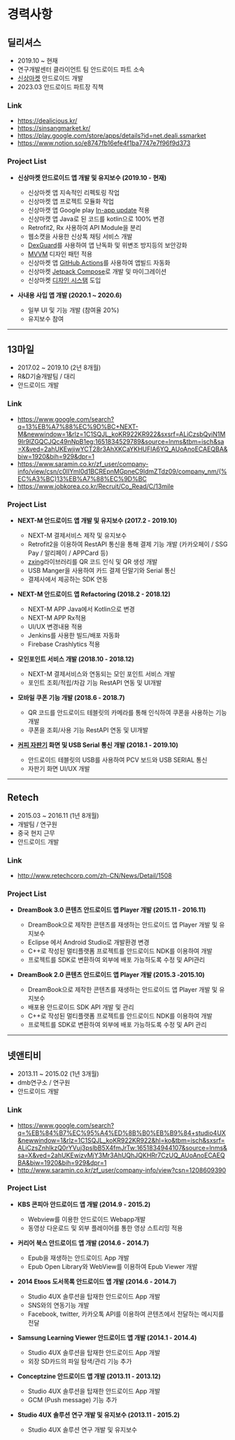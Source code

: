 # 경력사항

## 딜리셔스
- 2019.10 ~ 현재
- 연구개발센터 클라이언트 팀 안드로이드 파트 소속
- [신상마켓](https://play.google.com/store/apps/details?id=net.deali.ssmarket) 안드로이드 개발
- 2023.03 안드로이드 파트장 직책

### Link
- https://dealicious.kr/
- https://sinsangmarket.kr/
- https://play.google.com/store/apps/details?id=net.deali.ssmarket
- https://www.notion.so/e8747fb16efe4f1ba7747e7f96f9d373

### Project List
- __신상마켓 안드로이드 앱 개발 및 유지보수 (2019.10 - 현재)__
    + 신상마켓 앱 지속적인 리펙토링 작업
    + 신상마켓 앱 프로젝트 모듈화 작업
    + 신상마캣 앱 Google play [In-app update](https://developer.android.com/guide/playcore/in-app-updates) 적용
    + 신상마캣 앱 Java로 된 코드를 kotlin으로 100% 변경
    + Retrofit2, Rx 사용하여 API Module을 분리
    + 웹소캣을 사용한 신상톡 채팅 서비스 개발
    + [DexGuard](https://www.guardsquare.com/)를 사용하여 앱 난독화 및 위변조 방지등의 보안강화
    + [MVVM](https://ko.wikipedia.org/wiki/%EB%AA%A8%EB%8D%B8-%EB%B7%B0-%EB%B7%B0%EB%AA%A8%EB%8D%B8) 디자인 패턴 적용
    + 신상마켓 앱 [GitHub Actions](https://github.com/features/actions)를 사용하여 앱빌드 자동화
    + 신상마켓 [Jetpack Compose](https://developer.android.com/jetpack/compose)로 개발 및 마이그레이션
    + 신상마켓 [디자인 시스탬](https://github.com/dealicious-inc/ssm-mobile-android-design-system) 도입

- __사내용 사입 앱 개발 (2020.1 ~ 2020.6)__
    + 일부 UI 및 기능 개발 (참여율 20%)
    + 유지보수 참여

-----

## 13마일
- 2017.02 ~ 2019.10 (2년 8개월)
- R&D기술개발팀 / 대리
- 안드로이드 개발

### Link
- https://www.google.com/search?q=13%EB%A7%88%EC%9D%BC+NEXT-M&newwindow=1&rlz=1C1SQJL_koKR922KR922&sxsrf=ALiCzsbQyiN1M9Ir9lZGQCJQc49nNpB1eg:1651834529789&source=lnms&tbm=isch&sa=X&ved=2ahUKEwjiwYCT28r3AhXKCaYKHUFlA6YQ_AUoAnoECAEQBA&biw=1920&bih=929&dpr=1
- https://www.saramin.co.kr/zf_user/company-info/view/csn/c0lIYmI0d1BCREpnMGpneC9IdmZTdz09/company_nm/(%EC%A3%BC)13%EB%A7%88%EC%9D%BC
- https://www.jobkorea.co.kr/Recruit/Co_Read/C/13mile

### Project List
- __NEXT-M 안드로이드 앱 개발 및 유지보수 (2017.2 - 2019.10)__
    + NEXT-M 결제서비스 제작 및 유지보수
    + Retrofit2을 이용하여 RestAPI 통신을 통해 결제 기능 개발 (카카오페이 / SSG Pay / 알리페이 / APPCard 등)
    + [zxing](https://github.com/zxing/zxing)라이브러리를 QR 코드 인식 및 QR 생성 개발
    + USB Manger을 사용하여 카드 결제 단말기와 Serial 통신
    + 결제사에서 제공하는 SDK 연동

- __NEXT-M 안드로이드 앱 Refactoring (2018.2 - 2018.12)__
    + NEXT-M APP Java에서 Kotlin으로 변경
    + NEXT-M APP Rx적용
    + UI/UX 변경내용 적용
    + Jenkins를 사용한 빌드/배포 자동화
    + Firebase Crashlytics 적용

- __모인포인트 서비스 개발 (2018.10 - 2018.12)__
    + NEXT-M 결제서비스와 연동되는 모인 포인트 서비스 개발 
    + 포인트 조회/적립/차감 기능 RestAPI 연동 및 UI개발
    
- __모바일 쿠폰 기능 개발 (2018.6 - 2018.7)__
    + QR 코드를 안드로이드 테블릿의 카메라를 통해 인식하여 쿠폰을 사용하는 기능 개발
    + 쿠폰을 조회/사용 기능 RestAPI 연동 및 UI개발

- __[커피 자판기](https://www.joongang.co.kr/article/22399001#home) 화면 및 USB Serial 통신 개발 (2018.1 - 2019.10)__
    + 안드로이드 테블릿의 USB를 사용하여 PCV 보드와 USB SERIAL 통신
    + 자판기 화면 UI/UX 개발
    
-----
## Retech
- 2015.03 ~ 2016.11 (1년 8개월)
- 개발팀 / 연구원
- 중국 현지 근무
- 안드로이드 개발

### Link
- http://www.retechcorp.com/zh-CN/News/Detail/1508

### Project List
- __DreamBook 3.0 콘텐츠 안드로이드 앱 Player 개발 (2015.11 - 2016.11)__
    + DreamBook으로 제작한 콘텐츠를 재생하는 안드로이드 앱 Player 개발 및 유지보수
    + Eclipse 에서 Android Studio로 개발환경 변경
    + C++로 작성된 멀티플랫폼 프로젝트를 안드로이드 NDK를 이용하여 개발
    + 프로젝트를 SDK로 변환하여 외부에 배포 가능하도록 수정 및 API관리 

- __DreamBook 2.0 콘텐츠 안드로이드 앱 Player 개발 (2015.3 -2015.10)__
    + DreamBook으로 제작한 콘텐츠를 재생하는 안드로이드 앱 Player 개발 및 유지보수
    + 배포용 안드로이드 SDK API 개발 및 관리
    + C++로 작성된 멀티플랫폼 프로젝트를 안드로이드 NDK를 이용하여 개발
    + 프로젝트를 SDK로 변환하여 외부에 배포 가능하도록 수정 및 API 관리
    
-----    
## 넷앤티비
- 2013.11 ~ 2015.02 (1년 3개월)
- dmb연구소 / 연구원
- 안드로이드 개발

### Link
- https://www.google.com/search?q=%EB%84%B7%EC%95%A4%ED%8B%B0%EB%B9%84+studio4UX&newwindow=1&rlz=1C1SQJL_koKR922KR922&hl=ko&tbm=isch&sxsrf=ALiCzsZnhIkzQ0rYVuj3pslbB5X4fmJrTw:1651834944107&source=lnms&sa=X&ved=2ahUKEwizvMjY3Mr3AhUQhJQKHRr7CzUQ_AUoAnoECAEQBA&biw=1920&bih=929&dpr=1
- http://www.saramin.co.kr/zf_user/company-info/view?csn=1208609390

### Project List
- __KBS 콘피아 안드로이드 앱 개발 (2014.9 - 2015.2)__
    + Webview를 이용한 안드로이드 Webapp개발
    + 동영상 다운로드 및 외부 플레이어를 통한 영상 스트리밍 적용
    
- __커리어 북스 안드로이드 앱 개발 (2014.6 - 2014.7)__
    + Epub을 재생하는 안드로이드 App 개발
    + Epub Open Library와 WebView를 이용하여 Epub Viewer 개발
    
- __2014 Etoos 도서목록 안드로이드 앱 개발 (2014.6 - 2014.7)__
    + Studio 4UX 솔루션을 탑재한 안드로이드 App 개발
    + SNS와의 연동기능 개발
    + Facebook, twitter, 카카오톡 API를 이용하여 콘텐츠에서 전달하는 메시지를 전달
    
- __Samsung Learning Viewer 안드로이드 앱 개발 (2014.1 - 2014.4)__
    + Studio 4UX 솔루션을 탑재한 안드로이드 App 개발 
    + 외장 SD카드의 파일 탐색/관리 기능 추가
    
- __Conceptzine 안드로이드 앱 개발 (2013.11 - 2013.12)__
    + Studio 4UX 솔루션을 탑재한 안드로이드 App 개발
    + GCM (Push message) 기능 추가
    
- __Studio 4UX 솔루션 연구 개발 및 유지보수 (2013.11 - 2015.2)__
    + Studio 4UX 솔루션 연구 개발 및 유지보수

